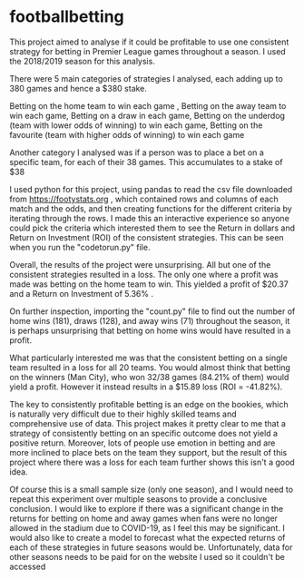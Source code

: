 # footballbetting

This project aimed to analyse if it could be profitable to use one consistent strategy for betting in Premier League games throughout a season. I used the 2018/2019 season for this analysis.

There were 5 main categories of strategies I analysed, each adding up to 380 games and hence a $380 stake.

Betting on the home team to win each game , Betting on the away team to win each game, Betting on a draw in each game, Betting on the underdog (team with lower odds of winning) to win each game, Betting on the favourite (team with higher odds of winning) to win each game

Another category I analysed was if a person was to place a bet on a specific team, for each of their 38 games. This accumulates to a stake of $38


I used python for this project, using pandas to read the csv file downloaded from https://footystats.org , which contained rows and columns of each match and the odds, and then creating functions for the different criteria by iterating through the rows. I made this an interactive experience so anyone could pick the criteria which interested them to see the Return in dollars and Return on Investment (ROI) of the consistent strategies. This can be seen when you run the "codetorun.py" file.


Overall, the results of the project were unsurprising. All but one of the consistent strategies resulted in a loss. The only one where a profit was made was betting on the home team to win. This yielded a profit of $20.37 and a Return on Investment of 5.36% . 

On further inspection, importing the "count.py" file to find out the number of home wins (181), draws (128), and away wins (71) throughout the season, it is perhaps unsurprising that betting on home wins would have resulted in a profit.

What particularly interested me was that the consistent betting on a single team resulted in a loss for all 20 teams. You would almost think that betting on the winners (Man City), who won 32/38 games (84.21% of them) would yield a profit. However it instead results in a $15.89 loss (ROI = -41.82%).


The key to consistently profitable betting is an edge on the bookies, which is naturally very difficult due to their highly skilled teams and comprehensive use of data. This project makes it pretty clear to me that a strategy of consistently betting on an specific outcome does not yield a positive return. Moreover, lots of people use emotion in betting and are more inclined to place bets on the team they support, but the result of this project where there was a loss for each team further shows this isn't a good idea. 

Of course this is a small sample size (only one season), and I would need to repeat this experiment over multiple seasons to provide a conclusive conclusion. I would like to explore if there was a significant change in the returns for betting on home and away games when fans were no longer allowed in the stadium due to COVID-19, as I feel this may be significant. I would also like to create a model to forecast what the expected returns of each of these strategies in future seasons would be. Unfortunately, data for other seasons needs to be paid for on the website I used so it couldn't be accessed



